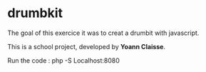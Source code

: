 # drumbkit

The goal of this exercice it was to creat a drumbit with javascript.

This is a school project, developed by **Yoann Claisse**. 

Run the code : php -S Localhost:8080